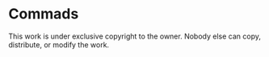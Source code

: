 # Commads
This work is under exclusive copyright to the owner. Nobody else can copy, distribute, or modify the work.
